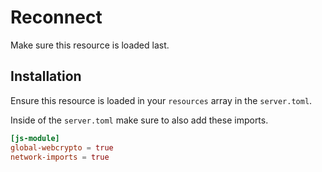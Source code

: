 # Reconnect

Make sure this resource is loaded last.

## Installation

Ensure this resource is loaded in your `resources` array in the `server.toml`.

Inside of the `server.toml` make sure to also add these imports.

```toml
[js-module]
global-webcrypto = true
network-imports = true
```
